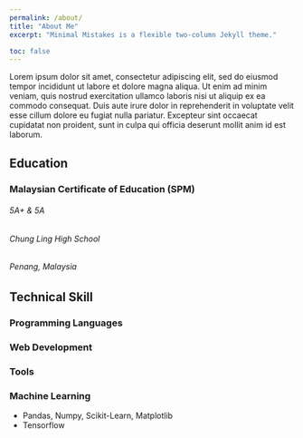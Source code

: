 ```yaml
---
permalink: /about/
title: "About Me"
excerpt: "Minimal Mistakes is a flexible two-column Jekyll theme."

toc: false
---
```


Lorem ipsum dolor sit amet, consectetur adipiscing elit, sed do eiusmod tempor incididunt ut labore et dolore magna aliqua. Ut enim ad minim veniam, quis nostrud exercitation ullamco laboris nisi ut aliquip ex ea commodo consequat. Duis aute irure dolor in reprehenderit in voluptate velit esse cillum dolore eu fugiat nulla pariatur. Excepteur sint occaecat cupidatat non proident, sunt in culpa qui officia deserunt mollit anim id est laborum.

## Education
<h3> Malaysian Certificate of Education (SPM) </h3>
<h6><i class="fas fa-trophy"></i> 5A+ & 5A </h6>
<h6><i class="fas fa-university"></i> Chung Ling High School </h6>
<h6><i class="fas fa-map-marker-alt"></i> Penang, Malaysia </h6>

## Technical Skill

### Programming Languages
<i class="devicon-python-plain" style="font-size: 3rem; width: 500px;" ></i>
<i class="devicon-java-plain" style="font-size: 3rem; width: 500px;"></i>
<i class="devicon-cplusplus-line" style="font-size: 3rem; width: 500px;"></i>
<i class="devicon-mysql-plain" style="font-size: 3rem; width: 500px;"></i>

### Web Development
<i class="devicon-html5-plain" style="font-size: 3rem; width: 500px;"></i>
<i class="devicon-css3-plain" style="font-size: 3rem; width: 500px;"></i>
<i class="devicon-javascript-plain" style="font-size: 3rem; width: 500px;"></i>

### Tools
<i class="devicon-ubuntu-plain" style="font-size: 3rem; width: 500px;"></i>
<i class="devicon-github-plain" style="font-size: 3rem; width: 500px;"></i>
<i class="devicon-docker-plain" style="font-size: 3rem; width: 500px;"></i>
<i class="devicon-atom-original" style="font-size: 3rem; width: 500px;"></i>
<i class="devicon-git-plain" style="font-size: 3rem; width: 500px;"></i>

### Machine Learning
- Pandas, Numpy, Scikit-Learn, Matplotlib
- Tensorflow
